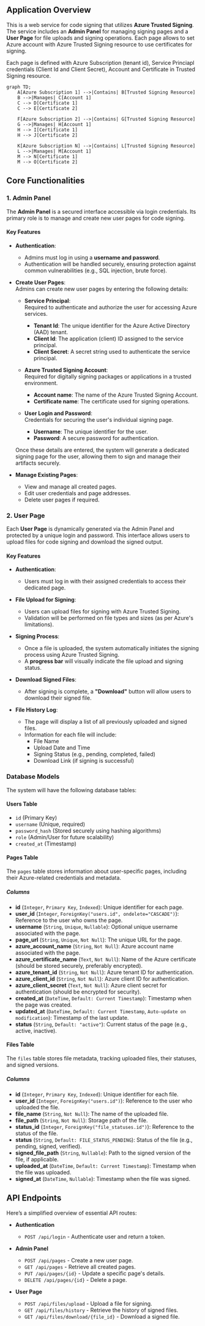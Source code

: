 ## **Application Overview**  

This is a web service for code signing that utilizes **Azure Trusted Signing**. The service includes an **Admin Panel** for managing signing pages and a **User Page** for file uploads and signing operations. Each page allows to set Azure account with Azure Trusted Signing resource to use certificates for signing.

Each page is defined with Azure Subscription (tenant id), Service Princiapl credentials (Client Id and Client Secret), Account and Certificate in Trusted Signing resource.

```mermaid
graph TD;
    A[Azure Subscription 1] -->|Contains| B[Trusted Signing Resource]
    B -->|Manages| C[Account 1]
    C --> D[Certificate 1]
    C --> E[Certificate 2]

    F[Azure Subscription 2] -->|Contains| G[Trusted Signing Resource]
    G -->|Manages| H[Account 1]
    H --> I[Certificate 1]
    H --> J[Certificate 2]

    K[Azure Subscription N] -->|Contains| L[Trusted Signing Resource]
    L -->|Manages| M[Account 1]
    M --> N[Certificate 1]
    M --> O[Certificate 2]
```


## **Core Functionalities**

### **1. Admin Panel**  
The **Admin Panel** is a secured interface accessible via login credentials. Its primary role is to manage and create new user pages for code signing.  

#### **Key Features**  
- **Authentication**:  
  - Admins must log in using a **username and password**.  
  - Authentication will be handled securely, ensuring protection against common vulnerabilities (e.g., SQL injection, brute force).  

- **Create User Pages**:  
  Admins can create new user pages by entering the following details:

  - **Service Principal**:  
    Required to authenticate and authorize the user for accessing Azure services.  
    - **Tenant Id**: The unique identifier for the Azure Active Directory (AAD) tenant.  
    - **Client Id**: The application (client) ID assigned to the service principal.  
    - **Client Secret**: A secret string used to authenticate the service principal.  

  - **Azure Trusted Signing Account**:  
    Required for digitally signing packages or applications in a trusted environment.  
    - **Account name**: The name of the Azure Trusted Signing Account.  
    - **Certificate name**: The certificate used for signing operations.  

  - **User Login and Password**:  
    Credentials for securing the user's individual signing page.  
    - **Username**: The unique identifier for the user.  
    - **Password**: A secure password for authentication.  

  Once these details are entered, the system will generate a dedicated signing page for the user, allowing them to sign and manage their artifacts securely.  

- **Manage Existing Pages**:  
  - View and manage all created pages.  
  - Edit user credentials and page addresses.  
  - Delete user pages if required.  

### **2. User Page**  
Each **User Page** is dynamically generated via the Admin Panel and protected by a unique login and password. This interface allows users to upload files for code signing and download the signed output.

#### **Key Features**  
- **Authentication**:  
  - Users must log in with their assigned credentials to access their dedicated page.  

- **File Upload for Signing**:  
  - Users can upload files for signing with Azure Trusted Signing.  
  - Validation will be performed on file types and sizes (as per Azure's limitations).  

- **Signing Process**:  
  - Once a file is uploaded, the system automatically initiates the signing process using Azure Trusted Signing.  
  - A **progress bar** will visually indicate the file upload and signing status.  

- **Download Signed Files**:  
  - After signing is complete, a **"Download"** button will allow users to download their signed file.  

- **File History Log**:  
  - The page will display a list of all previously uploaded and signed files.  
  - Information for each file will include:  
    - File Name  
    - Upload Date and Time  
    - Signing Status (e.g., pending, completed, failed)  
    - Download Link (if signing is successful)  


### **Database Models**

The system will have the following database tables:  

#### Users Table

   - `id` (Primary Key)  
   - `username` (Unique, required)  
   - `password_hash` (Stored securely using hashing algorithms)  
   - `role` (Admin/User for future scalability)  
   - `created_at` (Timestamp)  

#### Pages Table

The `pages` table stores information about user-specific pages, including their Azure-related credentials and metadata.

##### Columns
- **id** (`Integer`, `Primary Key`, `Indexed`): Unique identifier for each page.
- **user_id** (`Integer`, `ForeignKey("users.id", ondelete="CASCADE")`): Reference to the user who owns the page.
- **username** (`String`, `Unique`, `Nullable`): Optional unique username associated with the page.
- **page_url** (`String`, `Unique`, `Not Null`): The unique URL for the page.
- **azure_account_name** (`String`, `Not Null`): Azure account name associated with the page.
- **azure_certificate_name** (`Text`, `Not Null`): Name of the Azure certificate (should be stored securely, preferably encrypted).
- **azure_tenant_id** (`String`, `Not Null`): Azure tenant ID for authentication.
- **azure_client_id** (`String`, `Not Null`): Azure client ID for authentication.
- **azure_client_secret** (`Text`, `Not Null`): Azure client secret for authentication (should be encrypted for security).
- **created_at** (`DateTime`, `Default: Current Timestamp`): Timestamp when the page was created.
- **updated_at** (`DateTime`, `Default: Current Timestamp`, `Auto-update on modification`): Timestamp of the last update.
- **status** (`String`, `Default: "active"`): Current status of the page (e.g., active, inactive).

#### Files Table

The `files` table stores file metadata, tracking uploaded files, their statuses, and signed versions.

##### Columns
- **id** (`Integer`, `Primary Key`, `Indexed`): Unique identifier for each file.
- **user_id** (`Integer`, `ForeignKey("users.id")`): Reference to the user who uploaded the file.
- **file_name** (`String`, `Not Null`): The name of the uploaded file.
- **file_path** (`String`, `Not Null`): Storage path of the file.
- **status_id** (`Integer`, `ForeignKey("file_statuses.id")`): Reference to the status of the file.
- **status** (`String`, `Default: FILE_STATUS_PENDING`): Status of the file (e.g., pending, signed, verified).
- **signed_file_path** (`String`, `Nullable`): Path to the signed version of the file, if applicable.
- **uploaded_at** (`DateTime`, `Default: Current Timestamp`): Timestamp when the file was uploaded.
- **signed_at** (`DateTime`, `Nullable`): Timestamp when the file was signed.


## **API Endpoints**  
Here’s a simplified overview of essential API routes:  

- **Authentication**  
  - `POST /api/login` - Authenticate user and return a token.  

- **Admin Panel**  
  - `POST /api/pages` - Create a new user page.  
  - `GET /api/pages` - Retrieve all created pages.  
  - `PUT /api/pages/{id}` - Update a specific page's details.  
  - `DELETE /api/pages/{id}` - Delete a page.  

- **User Page**  
  - `POST /api/files/upload` - Upload a file for signing.  
  - `GET /api/files/history` - Retrieve the history of signed files.  
  - `GET /api/files/download/{file_id}` - Download a signed file.  
